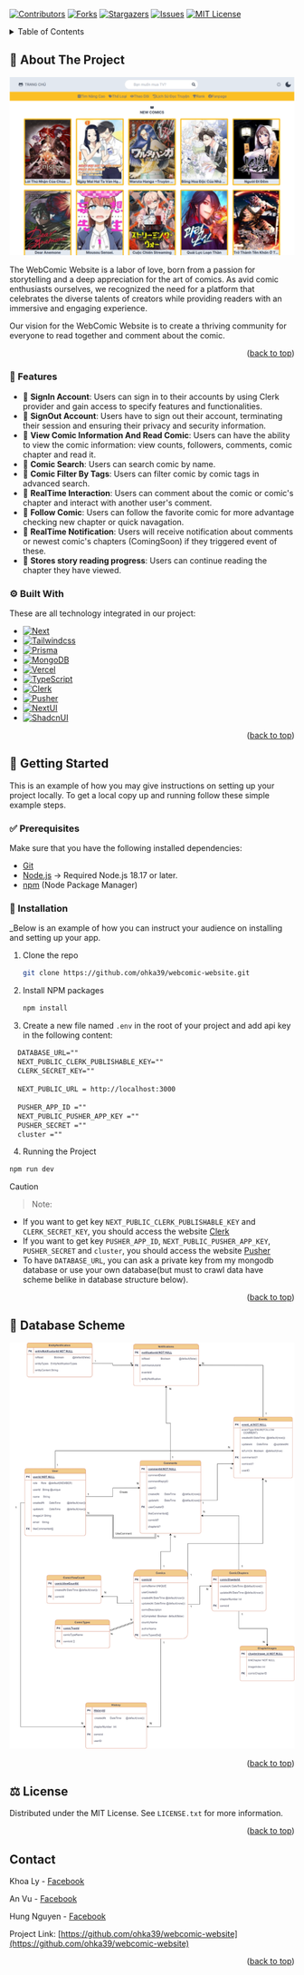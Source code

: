 <a name="readme-top"></a>

[![Contributors][contributors-shield]][contributors-url]
[![Forks][forks-shield]][forks-url]
[![Stargazers][stars-shield]][stars-url]
[![Issues][issues-shield]][issues-url]
[![MIT License][license-shield]][license-url]

<!-- TABLE OF CONTENTS -->
<details>
  <summary>Table of Contents</summary>
  <ol>
    <li>
      <a href="#about-the-project">🤖 About The Project</a>
      <ul>
        <li><a href="#features">📌 Features</a></li>
        <li><a href="#built-with">⚙️ Built With</a></li>
      </ul>
    </li>
    <li>
      <a href="#getting-started">🔰 Getting Started</a>
      <ul>
        <li><a href="#prerequisites">✅ Prerequisites</a></li>
        <li><a href="#installation">🏁 Installation</a></li>
      </ul>
    </li>
    <li><a href="#database-scheme">💾 Database Scheme/a></li>
    <li><a href="#license">⚖️ License</a></li>
    <li><a href="#contact">Contact</a></li>
    <li><a href="#acknowledgments">Acknowledgments</a></li>
  </ol>
</details>



## <a name="about-the-project">🤖 About The Project</a>

[![Product Name Screen Shot][product-screenshot]](https://webcomic-website.vercel.app/)

The WebComic Website is a labor of love, born from a passion for storytelling and a deep appreciation for the art of comics. As avid comic enthusiasts ourselves, we recognized the need for a platform that celebrates the diverse talents of creators while providing readers with an immersive and engaging experience.

Our vision for the WebComic Website is to create a thriving community for everyone to read together and comment about the comic.

<p align="right">(<a href="#readme-top">back to top</a>)</p>

### <a name="features">📌 Features</a>
- 🚀 **SignIn Account**: Users can sign in to their accounts by using Clerk provider and gain access to specify features and functionalities.
- 🚀 **SignOut Account**: Users have to sign out their account, terminating their session and ensuring their privacy and security information.
- 🚀 **View Comic Information And Read Comic**: Users can have the ability to view the comic information: view counts, followers, comments, comic chapter and read it.
- 🚀 **Comic Search**: Users can search comic by name.
- 🚀 **Comic Filter By Tags**: Users can filter comic by comic tags in advanced search.
- 🚀 **RealTime Interaction**: Users can comment about the comic or comic's chapter and interact with another user's comment.
- 🚀 **Follow Comic**: Users can follow the favorite comic for more advantage checking new chapter or quick navagation.
- 🚀 **RealTime Notification**: Users will receive notification about comments or newest comic's chapters (ComingSoon) if they triggered event of these.
- 🚀 **Stores story reading progress**: Users can continue reading the chapter they have viewed.

### <a name="built-with">⚙️ Built With</a>

These are all technology integrated in our project:

* [![Next][Next.js]][Next-url]
* [![Tailwindcss][tailwindcss.com]][tailwindcss-url]
* [![Prisma][prisma.io]][prisma-url]
* [![MongoDB][mongodb.com]][MongoDB-url]
* [![Vercel][Vercel.com]][Vercel-url]
* [![TypeScript][TypeScript.com]][TypeScript-url]
* [![Clerk][Clerk.com]][Clerk-url]
* [![Pusher][Pusher.com]][Pusher-url]
* [![NextUI][NextUI.org]][NextUI-url]
* [![ShadcnUI][ShadcnUI.com]][ShadcnUI-url]

<p align="right">(<a href="#readme-top">back to top</a>)</p>

## <a name="getting-started">🔰 Getting Started</a>

This is an example of how you may give instructions on setting up your project locally.
To get a local copy up and running follow these simple example steps.

### <a name="prerequisites">✅ Prerequisites</a>
Make sure that you have the following installed dependencies:

- [Git](https://git-scm.com/)
- [Node.js](https://nodejs.org/en) -> Required Node.js 18.17 or later.
- [npm](https://www.npmjs.com/) (Node Package Manager)

### <a name="installation">🏁 Installation</a>

_Below is an example of how you can instruct your audience on installing and setting up your app.
1. Clone the repo
   ```sh
   git clone https://github.com/ohka39/webcomic-website.git
   ```
2. Install NPM packages
   ```sh
   npm install
   ```
3. Create a new file named `.env` in the root of your project and add api key in the following content:
  ```env
    DATABASE_URL=""
    NEXT_PUBLIC_CLERK_PUBLISHABLE_KEY=""
    CLERK_SECRET_KEY=""
    
    NEXT_PUBLIC_URL = http://localhost:3000
    
    PUSHER_APP_ID =""
    NEXT_PUBLIC_PUSHER_APP_KEY =""
    PUSHER_SECRET =""
    cluster =""
  ```
4. Running the Project
```bash
npm run dev
```
  Caution
  
  > Note:
  - If you want to get key `NEXT_PUBLIC_CLERK_PUBLISHABLE_KEY` and `CLERK_SECRET_KEY`, you should access the website [Clerk](https://clerk.com/)
  - If you want to get key `PUSHER_APP_ID`, `NEXT_PUBLIC_PUSHER_APP_KEY`, `PUSHER_SECRET` and `cluster`, you should access the website [Pusher](https://pusher.com/)
  - To have `DATABASE_URL`, you can ask a private key from my mongodb database or use your own database(but must to crawl data have scheme belike in database structure below).

<p align="right">(<a href="#readme-top">back to top</a>)</p>

## <a name="database-scheme">💾 Database Scheme</a>
[![Database Scheme Screen Shot][database-scheme-screenshot]](https://drive.google.com/file/d/1JYCQYjEgiigdF9Xc9qN9nHyyBgloEwm6/view?usp=drive_link)

<p align="right">(<a href="#readme-top">back to top</a>)</p>

## <a name="license">⚖️ License</a>

Distributed under the MIT License. See `LICENSE.txt` for more information.

<p align="right">(<a href="#readme-top">back to top</a>)</p>

## Contact

Khoa Ly - [Facebook](https://facebook.com/khoaly12)

An Vu - [Facebook](https://www.facebook.com/veryfii)

Hung Nguyen - [Facebook](https://www.facebook.com/profile.php?id=100026656487897)

Project Link: [https://github.com/ohka39/webcomic-website](https://github.com/ohka39/webcomic-website)

<p align="right">(<a href="#readme-top">back to top</a>)</p>


<!-- MARKDOWN LINKS & IMAGES -->
<!-- https://www.markdownguide.org/basic-syntax/#reference-style-links -->
[contributors-shield]: https://img.shields.io/github/contributors/ohka39/webcomic-website.svg?style=for-the-badge
[contributors-url]: https://github.com/ohka39/webcomic-website/graphs/contributors
[forks-shield]: https://img.shields.io/github/forks/ohka39/webcomic-website.svg?style=for-the-badge
[forks-url]: https://github.com/ohka39/webcomic-website/network/members
[stars-shield]: https://img.shields.io/github/stars/ohka39/webcomic-website.svg?style=for-the-badge
[stars-url]: https://github.com/ohka39/webcomic-website/stargazers
[issues-shield]: https://img.shields.io/github/issues/ohka39/webcomic-website.svg?style=for-the-badge
[issues-url]: https://github.com/ohka39/webcomic-website/issues
[license-shield]: https://img.shields.io/github/license/ohka39/webcomic-website.svg?style=for-the-badge
[license-url]: https://github.com/ohka39/webcomic-website/blob/master/LICENSE.txt
[product-screenshot]: public/screenshot.png
[Next.js]: https://img.shields.io/badge/next.js-000000?style=for-the-badge&logo=nextdotjs&logoColor=white
[Next-url]: https://nextjs.org/
[tailwindcss.com]: https://img.shields.io/badge/Tailwind_CSS-38B2AC?style=for-the-badge&logo=tailwind-css&logoColor=white
[tailwindcss-url]: https://tailwindcss.com/
[prisma.io]: https://img.shields.io/badge/Prisma-3982CE?style=for-the-badge&logo=Prisma&logoColor=white
[prisma-url]: https://www.prisma.io/
[mongodb.com]: https://img.shields.io/badge/MongoDB-4EA94B?style=for-the-badge&logo=mongodb&logoColor=white
[MongoDB-url]: https://www.mongodb.com/
[Vercel.com]: https://img.shields.io/badge/Vercel-000000?style=for-the-badge&logo=vercel&logoColor=white
[Vercel-url]: https://vercel.com/
[TypeScript.com]: https://img.shields.io/badge/TypeScript-007ACC?style=for-the-badge&logo=typescript&logoColor=white
[TypeScript-url]: https://www.typescriptlang.org/
[Clerk.com]: https://img.shields.io/badge/Clerk-6C47FF?logo=clerk&logoColor=fff&style=for-the-badge
[Clerk-url]: https://clerk.com/
[Pusher.com]: https://img.shields.io/badge/Pusher-300D4F?logo=pusher&logoColor=fff&style=for-the-badge
[Pusher-url]: https://pusher.com/
[NextUI.org]: https://img.shields.io/badge/NextUI-000?logo=nextui&logoColor=fff&style=for-the-badge
[NextUI-url]: https://nextjs.org/
[ShadcnUI.com]: https://img.shields.io/badge/shadcn%2Fui-000?logo=shadcnui&logoColor=fff&style=for-the-badge
[ShadcnUI-url]: https://ui.shadcn.com/
[database-scheme-screenshot]: public/database-scheme-screenshot.jpg

